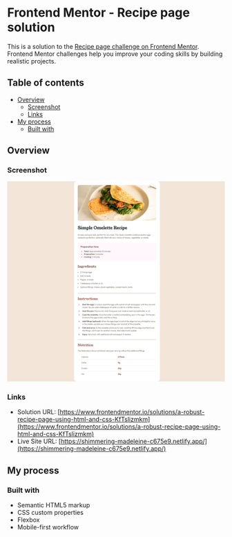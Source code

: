 # Frontend Mentor - Recipe page solution

This is a solution to the [Recipe page challenge on Frontend Mentor](https://www.frontendmentor.io/challenges/recipe-page-KiTsR8QQKm). Frontend Mentor challenges help you improve your coding skills by building realistic projects. 

## Table of contents

- [Overview](#overview)
  - [Screenshot](#screenshot)
  - [Links](#links)
- [My process](#my-process)
  - [Built with](#built-with)

## Overview

### Screenshot

![](assets/images/screenshot.png)

### Links

- Solution URL: [https://www.frontendmentor.io/solutions/a-robust-recipe-page-using-html-and-css-KfTslizmkm](https://www.frontendmentor.io/solutions/a-robust-recipe-page-using-html-and-css-KfTslizmkm)
- Live Site URL: [https://shimmering-madeleine-c675e9.netlify.app/](https://shimmering-madeleine-c675e9.netlify.app/)

## My process

### Built with

- Semantic HTML5 markup
- CSS custom properties
- Flexbox
- Mobile-first workflow